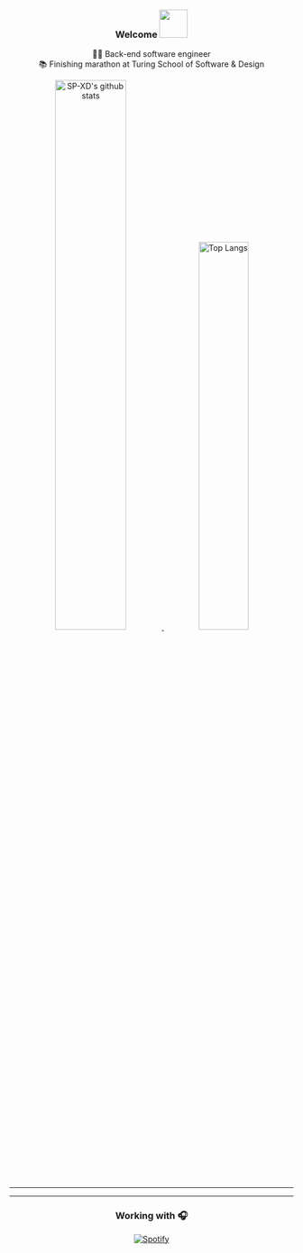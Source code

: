<h3 align="center">
  Welcome
  <img src="https://media.giphy.com/media/mGcNjsfWAjY5AEZNw6/giphy.gif" width="50">
</h3>

<p align="center">
  👩‍💻 Back-end software engineer<br>
  📚 Finishing marathon at Turing School of Software & Design
</p>


<div align="center" >
  
<a  href="https://github.com/SP-XD"> 
  
<img alt="SP-XD's github stats" width="50%" src="https://github-readme-stats.vercel.app/api?username=gitkseniya&show_icons=true&count_private=true&hide_border=true&theme=yeblu" href="https://github.com/sp-xd" />
<img alt="Top Langs" width="42%" src="https://github-readme-stats.vercel.app/api/top-langs/?username=gitkseniya&layout=compact&count_private=true&&hide_border=true&theme=yeblu&hide=jupyter%20notebook&langs_count=5" href="https://github.com/sp-xd" />

</a>
<hr></hr>
</div>

<!---
<h3 align="center"> Tools I use :hammer_and_wrench:</h3>
<p align="center">
  
<a href="https://www.w3.org/html/" target="_blank"> <img src="https://raw.githubusercontent.com/devicons/devicon/master/icons/html5/html5-original-wordmark.svg" alt="html5" width="40" height="40"/> </a>
<a href="https://www.w3schools.com/css/" target="_blank"> <img src="https://raw.githubusercontent.com/devicons/devicon/master/icons/css3/css3-original-wordmark.svg" alt="css3" width="40" height="40"/> </a>
<a href="https://sass-lang.com" target="_blank"> <img src="https://raw.githubusercontent.com/devicons/devicon/master/icons/sass/sass-original.svg" alt="sass" width="40" height="40"/> </a>
<a href="https://www.postman.com/" target="_blank"> <img src="https://www.vectorlogo.zone/logos/getpostman/getpostman-icon.svg" alt="postman" width="40" height="40"/> </a>
--->

<hr></hr>

<!---

<h3 align="center"> Let's get connected</h3>

[![Linkedin Badge](https://img.shields.io/badge/-sivramshastri-blue?style=flat-square&logo=Linkedin&logoColor=white&link=https://www.linkedin.com/in/kseniyakudzelich/)](https://www.linkedin.com/in/kseniyakudzelich) 
[![Instagram Badge](https://img.shields.io/badge/-@prince__shivaram-D7008A?style=flat-square&labelColor=D7008A&logo=Instagram&logoColor=white&link=https://www.instagram.com/itsksseniya/)](https://www.instagram.com/itsksseniya/)
--->

<div align="center" >
  <h3>Working with 🎧 </h3>
  
[![Spotify](https://spotify-readme.sp-xd.vercel.app/api/spotify)](https://open.spotify.com/user/12178515106)
 </div>
